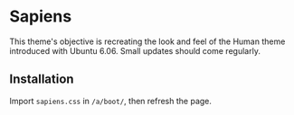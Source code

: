 # Sapiens
This theme's objective is recreating the look and feel of the Human theme introduced with Ubuntu 6.06. Small updates should come regularly.

## Installation
Import `sapiens.css` in `/a/boot/`, then refresh the page. 